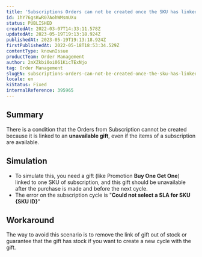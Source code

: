 ```yaml
---
title: 'Subscriptions Orders can not be created once the SKU has linked to a gift unavailable'
id: 1hY76gsKwR07AohWMsmUXu
status: PUBLISHED
createdAt: 2022-03-07T14:33:11.578Z
updatedAt: 2023-05-19T19:13:18.924Z
publishedAt: 2023-05-19T19:13:18.924Z
firstPublishedAt: 2022-05-18T18:53:34.529Z
contentType: knownIssue
productTeam: Order Management
author: 2mXZkbi0oi061KicTExNjo
tag: Order Management
slugEN: subscriptions-orders-can-not-be-created-once-the-sku-has-linked-to-a-gift-unavailable
locale: en
kiStatus: Fixed
internalReference: 395965
---
```


## Summary


There is a condition that the Orders from Subscription cannot be created because it is linked to an **unavailable gift**, even if the items of a subscription are available.


##

## Simulation



- To simulate this, you need a gift (like Promotion **Buy One Get One**) linked to one SKU of subscription, and this gift should be unavailable after the purchase is made and before the next cycle.
- The error on the subscription cycle is "**Could not select a SLA for SKU {SKU ID}**"


##

## Workaround


The way to avoid this scenario is to remove the link of gift out of stock or guarantee that the gift has stock if you want to create a new cycle with the gift.

